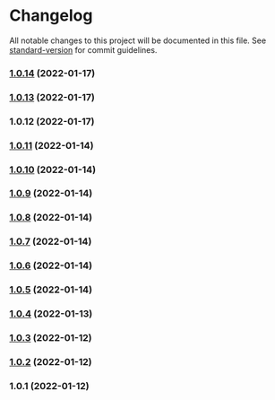 # Changelog

All notable changes to this project will be documented in this file. See [standard-version](https://github.com/conventional-changelog/standard-version) for commit guidelines.

### [1.0.14](https://github.com/alexlili/components_lib_demo/compare/v1.0.13...v1.0.14) (2022-01-17)

### [1.0.13](https://github.com/alexlili/components_lib_demo/compare/v1.0.12...v1.0.13) (2022-01-17)

### 1.0.12 (2022-01-17)

### [1.0.11](///compare/v1.0.10...v1.0.11) (2022-01-14)

### [1.0.10](///compare/v1.0.9...v1.0.10) (2022-01-14)

### [1.0.9](///compare/v1.0.8...v1.0.9) (2022-01-14)

### [1.0.8](///compare/v1.0.7...v1.0.8) (2022-01-14)

### [1.0.7](///compare/v1.0.6...v1.0.7) (2022-01-14)

### [1.0.6](///compare/v1.0.5...v1.0.6) (2022-01-14)

### [1.0.5](///compare/v1.0.4...v1.0.5) (2022-01-14)

### [1.0.4](///compare/v1.0.3...v1.0.4) (2022-01-13)

### [1.0.3](///compare/v1.0.2...v1.0.3) (2022-01-12)

### [1.0.2](///compare/v1.0.1...v1.0.2) (2022-01-12)

### 1.0.1 (2022-01-12)
